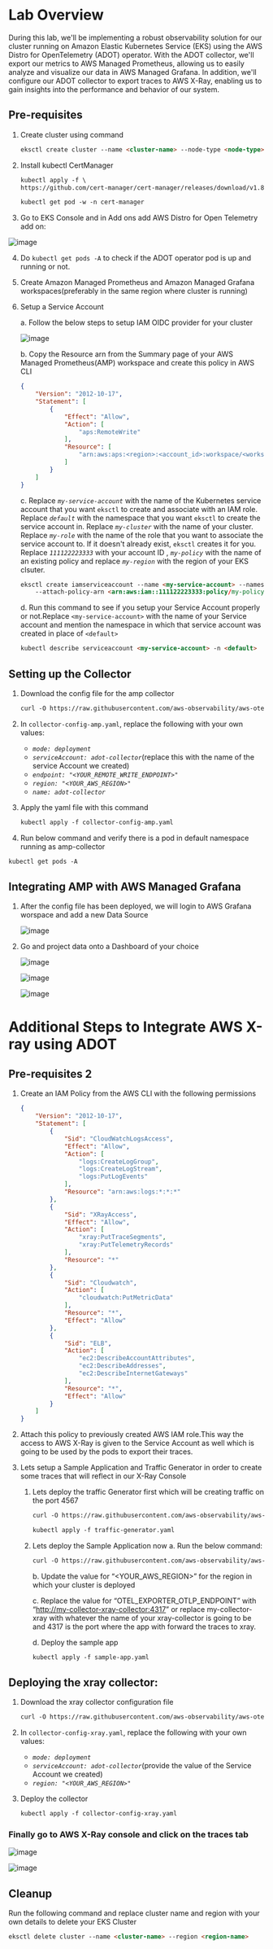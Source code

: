 # Lab Overview 

During this lab, we'll be implementing a robust observability solution for our cluster running on Amazon Elastic Kubernetes Service (EKS) using the AWS Distro for OpenTelemetry (ADOT) operator. With the ADOT collector, we'll export our metrics to AWS Managed Prometheus, allowing us to easily analyze and visualize our data in AWS Managed Grafana. In addition, we'll configure our ADOT collector to export traces to AWS X-Ray, enabling us to gain insights into the performance and behavior of our system.

   ## Pre-requisites

1. Create cluster using command
    
    ```html
    eksctl create cluster --name <cluster-name> --node-type <node-type> --nodes <node-count> --region <region-name>
    ```
    
2. Install kubectl CertManager
    
    ```html
    kubectl apply -f \
    https://github.com/cert-manager/cert-manager/releases/download/v1.8.2/cert-manager.yaml
    ```
    
    ```html
    kubectl get pod -w -n cert-manager
    ```
    
3. Go to EKS Console and in Add ons add AWS Distro for Open Telemetry add on:

![image](https://user-images.githubusercontent.com/79714302/230729016-473456ca-cfc4-436e-8b9f-e720c2694454.png)


4. Do `kubectl get pods -A` to check if the ADOT operator pod is up and running or not.
5. Create Amazon Managed Prometheus and Amazon Managed Grafana workspaces(preferably in the same region where cluster is running)
6. Setup a Service Account

    a. Follow the below steps to setup IAM OIDC provider for your cluster
    
    ![image](https://user-images.githubusercontent.com/79714302/230728938-ae6f153b-2236-4437-9cc8-fa28f15fcaf7.png)

    
    b. Copy the Resource arn from the Summary page of your AWS Managed Prometheus(AMP) workspace and create this policy in AWS CLI
    
    ```json
    {
        "Version": "2012-10-17",
        "Statement": [
            {
                "Effect": "Allow",
                "Action": [
                    "aps:RemoteWrite"
                ],
                "Resource": [
                    "arn:aws:aps:<region>:<account_id>:workspace/<workspace ID>"
                ]
            }
        ]
    }
    ```
    
    c. Replace *`my-service-account`* with the name of the Kubernetes service account that you want `eksctl` to create and associate with an IAM role. Replace *`default`* with the namespace that you want `eksctl` to create the service account in. Replace *`my-cluster`* with the name of your cluster. Replace *`my-role`* with the name of the role that you want to associate the service account to. If it doesn't already exist, `eksctl` creates it for you. Replace *`111122223333`* with your account ID , *`my-policy`* with the name of an existing policy and replace *`my-region`* with the region of your EKS clsuter.
    
    ```html
    eksctl create iamserviceaccount --name <my-service-account> --namespace <default> --cluster <my-cluster> --region <my-region> --role-name <"my-role"> \
        --attach-policy-arn <arn:aws:iam::111122223333:policy/my-policy> --approve
    ```
    
    d. Run this command to see if you setup your Service Account properly or not.Replace `<my-service-account>` with the name of your Service account and mention the namespace in which that service account was created in place of `<default>`
    
    ```html
    kubectl describe serviceaccount <my-service-account> -n <default>
    ```
    

## Setting up the Collector

1. Download the config file for the amp collector
    
    ```html
    curl -O https://raw.githubusercontent.com/aws-observability/aws-otel-community/master/sample-configs/operator/collector-config-amp.yaml
    ```
    
2. In `collector-config-amp.yaml`, replace the following with your own values:
    - *`mode: deployment`*
    - *`serviceAccount: adot-collector`*(replace this with the name of the service Account we created)
    - *`endpoint: "<YOUR_REMOTE_WRITE_ENDPOINT>"`*
    - *`region: "<YOUR_AWS_REGION>"`*
    - *`name: adot-collector`* 
3. Apply the yaml file with this command
    
    ```html
    kubectl apply -f collector-config-amp.yaml
    ```
    
4. Run below command and verify there is a pod in default namespace running as amp-collector

```html
kubectl get pods -A
```

## Integrating AMP with AWS Managed Grafana

1. After the config file has been deployed, we will login to AWS Grafana worspace and add a new Data Source
    
    ![image](https://user-images.githubusercontent.com/79714302/230540493-9b1a7437-ba52-43bd-9b93-695af8cc01f3.png)
    
2. Go and project data onto a Dashboard of your choice
    
    ![image](https://user-images.githubusercontent.com/79714302/230540527-63ecc6f2-ef8d-496e-8da4-039e67fc7100.png)
    
    ![image](https://user-images.githubusercontent.com/79714302/230540562-7ff592bb-2cd9-4572-bcc1-846b75ae2f1e.png)
    
    ![image](https://user-images.githubusercontent.com/79714302/230540587-a2abb0ae-4aca-44ee-85bc-b13b85c50078.png)
    

# Additional Steps to Integrate AWS X-ray using ADOT

## Pre-requisites 2

1. Create an IAM Policy from the AWS CLI with the following permissions
    
    ```json
    {
        "Version": "2012-10-17",
        "Statement": [
            {
                "Sid": "CloudWatchLogsAccess",
                "Effect": "Allow",
                "Action": [
                    "logs:CreateLogGroup",
                    "logs:CreateLogStream",
                    "logs:PutLogEvents"
                ],
                "Resource": "arn:aws:logs:*:*:*"
            },
            {
                "Sid": "XRayAccess",
                "Effect": "Allow",
                "Action": [
                    "xray:PutTraceSegments",
                    "xray:PutTelemetryRecords"
                ],
                "Resource": "*"
            },
            {
                "Sid": "Cloudwatch",
                "Action": [
                    "cloudwatch:PutMetricData"
                ],
                "Resource": "*",
                "Effect": "Allow"
            },
            {
                "Sid": "ELB",
                "Action": [
                    "ec2:DescribeAccountAttributes",
                    "ec2:DescribeAddresses",
                    "ec2:DescribeInternetGateways"
                ],
                "Resource": "*",
                "Effect": "Allow"
            }
        ]
    }
    ```
    
2. Attach this policy to previously created AWS IAM role.This way the access to AWS X-Ray is given to the Service Account as well which is going to be used by the pods to export their traces.
3. Lets setup a Sample Application and Traffic Generator in order to create some traces that will reflect in our X-Ray Console
  
    1. Lets deploy the traffic Generator first which will be creating traffic on the port 4567
        
        ```html
        curl -O https://raw.githubusercontent.com/aws-observability/aws-otel-community/master/sample-configs/traffic-generator.yaml
        ```
        
        ```html
        kubectl apply -f traffic-generator.yaml
        ```
        
    2. Lets deploy the Sample Application now
        a. Run the below command: 
        
        ```html
        curl -O https://raw.githubusercontent.com/aws-observability/aws-otel-community/master/sample-configs/sample-app.yaml
        ```
        
        b. Update the value for “<YOUR_AWS_REGION>” for the region in which your cluster is deployed
        
        c. Replace the value for “OTEL_EXPORTER_OTLP_ENDPOINT” with “[http://my-collector-xray-collector:4317](http://my-collector-xray-collector:4317/)” or replace my-collector-xray with whatever the name of your xray-collector is going to be and 4317 is the port where the app with forward the traces to xray.
        
        d. Deploy the sample app
        
        ```html
        kubectl apply -f sample-app.yaml
        ```
        

## Deploying the xray collector:


1. Download the xray collector configuration file
    
    ```html
    curl -O https://raw.githubusercontent.com/aws-observability/aws-otel-community/master/sample-configs/operator/collector-config-xray.yaml
    ```
    
2. In `collector-config-xray.yaml`, replace the following with your own values:
    - *`mode: deployment`*
    - *`serviceAccount: adot-collector`*(provide the value of the Service Account we created)
    - *`region: "<YOUR_AWS_REGION>"`*
3. Deploy the collector
    
    ```html
    kubectl apply -f collector-config-xray.yaml
    ```
    

### Finally go to AWS X-Ray console and click on the traces tab

![image](https://user-images.githubusercontent.com/79714302/230540837-136a7d6a-905b-43eb-aebc-aefff32586f0.png)

![image](https://user-images.githubusercontent.com/79714302/230540870-ab4688da-cc1e-41b5-b312-377d636a54aa.png)

## Cleanup
   
   Run the following command and replace cluster name and region with your own details to delete your EKS Cluster
   
   ```html
   eksctl delete cluster --name <cluster-name> --region <region-name>
   ```
   
